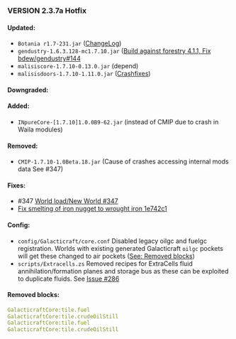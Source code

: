 ### VERSION 2.3.7a Hotfix

#### Updated:

* `Botania r1.7-231.jar` ([ChangeLog](http://botaniamod.net/changelog.php#r1.7-231))
* `gendustry-1.6.3.128-mc1.7.10.jar` ([Build against forestry 4.1.1, Fix bdew/gendustry#144](https://github.com/bdew/gendustry/issues/144)
* `malisiscore-1.7.10-0.13.0.jar` (depend)
* `malisisdoors-1.7.10-1.11.0.jar` ([Crashfixes](http://minecraft.curseforge.com/projects/malisisdoors/files/2264113#Changelog))

#### Downgraded:

#### Added:

* `INpureCore-[1.7.10]1.0.0B9-62.jar` (instead of CMIP due to crash in Waila modules)

#### Removed:

* `CMIP-1.7.10-1.0Beta.18.jar` (Cause of crashes accessing internal mods data See #347)

#### Fixes:

* #347 [World load/New World #347](https://github.com/Beyond-Reality/BeyondRealityModPack/issues/347)
* [Fix smelting of iron nugget to wrought iron 1e742c1 ](https://github.com/Beyond-Reality/BeyondRealityModPack/commit/1e742c1778b7bc546a1d8c60d2c6a166eb621b8b)

#### Config:

* `config/Galacticraft/core.conf`
  Disabled legacy oilgc and fuelgc registration.
  Worlds with existing generated Galacticraft `oilgc` pockets will get these changed to air pockets ([See: Removed blocks](#removed-blocks))
* `scripts/Extracells.zs`
  Removed recipes for ExtraCells fluid annihilation/formation planes and storage bus as these can be exploited to duplicate fluids.
  See [Issue #286](https://github.com/Beyond-Reality/BeyondRealityModPack/issues/286)

#### Removed blocks:

```YAML
GalacticraftCore:tile.fuel
GalacticraftCore:tile.crudeOilStill
GalacticraftCore:tile.fuel
GalacticraftCore:tile.crudeOilStill
```
